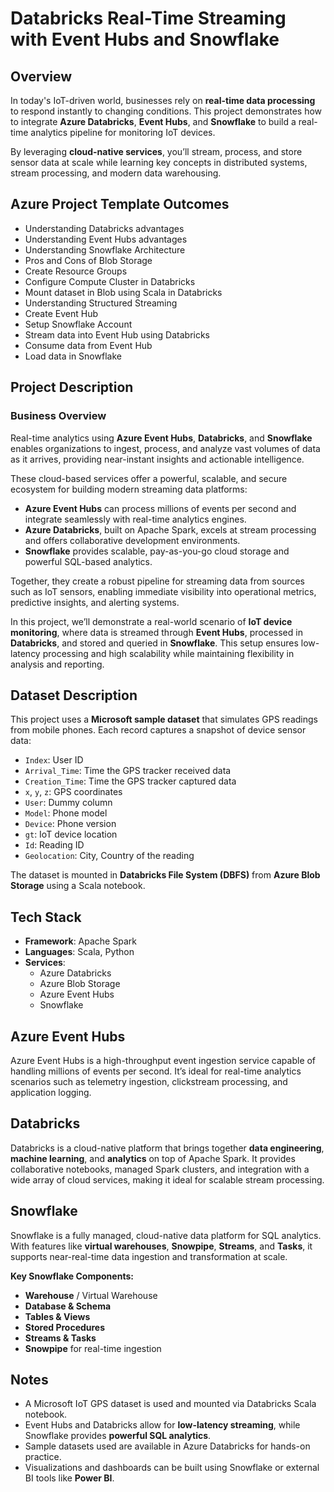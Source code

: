 
# Databricks Real-Time Streaming with Event Hubs and Snowflake

## Overview

In today's IoT-driven world, businesses rely on **real-time data processing** to respond instantly to changing conditions. This project demonstrates how to integrate **Azure Databricks**, **Event Hubs**, and **Snowflake** to build a real-time analytics pipeline for monitoring IoT devices.

By leveraging **cloud-native services**, you’ll stream, process, and store sensor data at scale while learning key concepts in distributed systems, stream processing, and modern data warehousing.

## Azure Project Template Outcomes

- Understanding Databricks advantages  
- Understanding Event Hubs advantages  
- Understanding Snowflake Architecture  
- Pros and Cons of Blob Storage  
- Create Resource Groups  
- Configure Compute Cluster in Databricks  
- Mount dataset in Blob using Scala in Databricks  
- Understanding Structured Streaming  
- Create Event Hub  
- Setup Snowflake Account  
- Stream data into Event Hub using Databricks  
- Consume data from Event Hub  
- Load data in Snowflake  

## Project Description

### Business Overview

Real-time analytics using **Azure Event Hubs**, **Databricks**, and **Snowflake** enables organizations to ingest, process, and analyze vast volumes of data as it arrives, providing near-instant insights and actionable intelligence.

These cloud-based services offer a powerful, scalable, and secure ecosystem for building modern streaming data platforms:

- **Azure Event Hubs** can process millions of events per second and integrate seamlessly with real-time analytics engines.  
- **Azure Databricks**, built on Apache Spark, excels at stream processing and offers collaborative development environments.  
- **Snowflake** provides scalable, pay-as-you-go cloud storage and powerful SQL-based analytics.  

Together, they create a robust pipeline for streaming data from sources such as IoT sensors, enabling immediate visibility into operational metrics, predictive insights, and alerting systems.

In this project, we’ll demonstrate a real-world scenario of **IoT device monitoring**, where data is streamed through **Event Hubs**, processed in **Databricks**, and stored and queried in **Snowflake**. This setup ensures low-latency processing and high scalability while maintaining flexibility in analysis and reporting.

## Dataset Description

This project uses a **Microsoft sample dataset** that simulates GPS readings from mobile phones. Each record captures a snapshot of device sensor data:

- `Index`: User ID  
- `Arrival_Time`: Time the GPS tracker received data  
- `Creation_Time`: Time the GPS tracker captured data  
- `x`, `y`, `z`: GPS coordinates  
- `User`: Dummy column  
- `Model`: Phone model  
- `Device`: Phone version  
- `gt`: IoT device location  
- `Id`: Reading ID  
- `Geolocation`: City, Country of the reading  

The dataset is mounted in **Databricks File System (DBFS)** from **Azure Blob Storage** using a Scala notebook.

## Tech Stack

- **Framework**: Apache Spark  
- **Languages**: Scala, Python  
- **Services**:  
  - Azure Databricks  
  - Azure Blob Storage  
  - Azure Event Hubs  
  - Snowflake  

## Azure Event Hubs

Azure Event Hubs is a high-throughput event ingestion service capable of handling millions of events per second. It’s ideal for real-time analytics scenarios such as telemetry ingestion, clickstream processing, and application logging.

## Databricks

Databricks is a cloud-native platform that brings together **data engineering**, **machine learning**, and **analytics** on top of Apache Spark. It provides collaborative notebooks, managed Spark clusters, and integration with a wide array of cloud services, making it ideal for scalable stream processing.

## Snowflake

Snowflake is a fully managed, cloud-native data platform for SQL analytics. With features like **virtual warehouses**, **Snowpipe**, **Streams**, and **Tasks**, it supports near-real-time data ingestion and transformation at scale.

**Key Snowflake Components:**

- **Warehouse** / Virtual Warehouse  
- **Database & Schema**  
- **Tables & Views**  
- **Stored Procedures**  
- **Streams & Tasks**  
- **Snowpipe** for real-time ingestion  

## Notes

- A Microsoft IoT GPS dataset is used and mounted via Databricks Scala notebook.  
- Event Hubs and Databricks allow for **low-latency streaming**, while Snowflake provides **powerful SQL analytics**.  
- Sample datasets used are available in Azure Databricks for hands-on practice.  
- Visualizations and dashboards can be built using Snowflake or external BI tools like **Power BI**.
